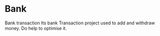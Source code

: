 # Bank
Bank transaction
Its bank Transaction project used to add and withdraw money.
Do help to optimise it.
